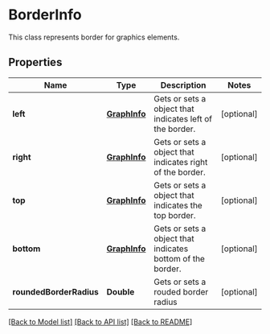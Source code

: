﻿
# BorderInfo
This class represents border for graphics elements.

## Properties
Name | Type | Description | Notes
------------ | ------------- | ------------- | -------------
**left** | [**GraphInfo**](GraphInfo.md) | Gets or sets a object that indicates left of the border. | [optional]
**right** | [**GraphInfo**](GraphInfo.md) | Gets or sets a object that indicates right of the border. | [optional]
**top** | [**GraphInfo**](GraphInfo.md) | Gets or sets a object that indicates the top border. | [optional]
**bottom** | [**GraphInfo**](GraphInfo.md) | Gets or sets a object that indicates bottom of the border. | [optional]
**roundedBorderRadius** | **Double** | Gets or sets a rouded border radius | [optional]


[[Back to Model list]](../../README.md#documentation-for-models) [[Back to API list]](../../README.md#documentation-for-api-endpoints) [[Back to README]](../../README.md)


